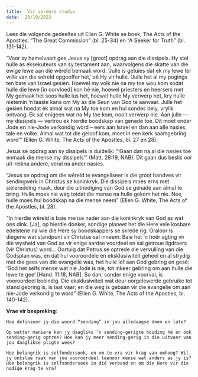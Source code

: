 ```yaml
---
title:  Vir verdere studie
date:  20/10/2023
---
```


Lees die volgende gedeeltes uit Ellen G. White se boek, The Acts of the Apostles: “The Great Commission” (bl. 25-34) en “A Seeker for Truth” (bl. 131-142).

“Voor sy hemelvaart gee Jesus sy [groot] opdrag aan die dissipels. Hy stel hulle as eksekuteurs van sy testament aan, waarvolgens die skatte van die ewige lewe aan die wêreld bemaak word. ‘Julle is getuies dat ek my lewe ter wille van die wêreld opgeoffer het,’ sê Hy vir hulle. ‘Julle het al my pogings ten bate van Israel gesien. Hoewel my volk nie na my toe wou kom sodat hulle die lewe [in oorvloed] kon hê nie, hoewel priesters en heersers met My gemaak het soos hulle lus het, hoewel hulle My verwerp het, kry hulle nietemin ’n laaste kans om My as die Seun van God te aanvaar. Julle het gesien hoedat ek almal wat na My toe kom en hul sondes bely, vrylik ontvang. Ek sal enigeen wat na My toe kom, nooit verwerp nie. Aan julle — my dissipels — vertrou ek hierdie boodskap van genade toe. Dit moet onder Jode en nie-Jode verkondig word – eers aan Israel en dan aan alle nasies, tale en volke. Almal wat tot die geloof kom, moet in een kerk saamgebring word’” (Ellen G. White, The Acts of the Apostles, bl. 27 en 28).

Jesus se opdrag aan sy dissipels is duidelik: “‘Gaan dan na al die nasies toe enmaak die mense my dissipels’” (Matt. 28:19, NAB). Dit gaan dus beslis oor uit-reikna andere, veral na ander nasies.

“Jesus se opdrag om die wêreld te evangeliseer is die groot handves vir sendingwerk in Christus se koninkryk. Die dissipels moes erns met sieleredding maak, deur die uitnodiging van God se genade aan almal te bring. Hulle moes nie wag totdat die mense na hulle gekom het nie. Nee, hulle moes hul boodskap na die mense neem” (Ellen G. White, The Acts of the Apostles, bl. 28).

“In hierdie wêreld is baie mense nader aan die koninkryk van God as wat ons dink. [Ja], op hierdie donker, sondige planeet het die Here vele kosbare edelstene na wie die Here sy boodskappers se skrede rig. Oraloor is diegene wat standpunt vir Christus sal inneem. Baie het ’n hoër agting vir die wysheid van God as vir enige aardse voordeel en sal getroue ligdraers [vir Christus] word… Oortuig dat Petrus se optrede die vervulling van die Godsplan was, en dat hul vooroordele en eksklusiwiteit geheel en al strydig met die gees van die evangelie was, het hulle lof aan God gebring en gesê: ‘God het selfs mense wat nie Jode is nie, tot inkeer gebring om aan hulle die lewe te gee’ [Hand. 11:18, NAB]. So dan, sonder enige voorval, is vooroordeel beëindig. Die eksklusiwiteit wat deur oorgelewerde gebruike tot stand gebring is, is laat vaar; en die weg is gebaan vir die evangelie om aan nie-Jode verkondig te word” (Ellen G. White, The Acts of the Apostles, bl. 140-142).

**Vrae vir bespreking**:

`Hoe definieer jy die woord “sending” in jou alledaagse doen en late?`

`Op watter maniere kan jy daagliks ’n sending-gerigte houding hê en ook sending-gerig optree? Hoe kan jy meer sending-gerig in die uitvoer van jou daaglikse pligte wees?`

`Hoe belangrik is selfondersoek, en om te vra vir krag van omhoog? Wil jy ontslae raak van jou vooroordeel teenoor mense wat anders as jy is? Hoe belangrik is selfsondersoek in dié verband en om die Here vir die nodige krag te vra?`